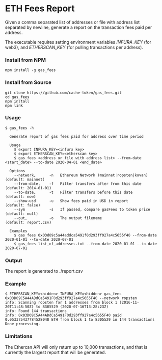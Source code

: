 # ETH Fees Report

Given a comma separated list of addresses or file with address list separated by newline, generate a report on the transaction fees paid per address.

The executable requires setting environment variables _INFURA_KEY_ (for web3), and _ETHERSCAN_KEY_ (for pulling transactions per address).

### Install from NPM

```
npm install -g gas_fees
```

### Install from Source
```
git clone https://github.com/cache-token/gas_fees.git
cd gas_fees
npm install
npm link
```

### Usage
```
$ gas_fees -h

  Generate report of gas fees paid for address over time period

  Usage
    $ export INFURA_KEY=<infura key>
    $ export ETHERSCAN_KEY=<etherscan key>
    $ gas_fees <address or file with address list> --from-date <start_date> --to-date 2020-04-01 <end_date>

  Options
    --network,      -n   Ethereum Network (mainnet|ropsten|kovan)     (default: mainnet)
    --from-date,    -f   Filter transfers after from this date        (default: 2014-01-01)
    --to-date,      -t   Filter transfers before this date            (default: now)
    --show-usd      -u   Show fees paid in USD in report              (default: false)
    --sym           -s   If passed, compare gasFees to token price    (default: null)
    --out,          -o   The output filename                          (default: report.csv)

  Examples
    $ gas_fees 0x03d09c5a44addca5491f0d293ff927a4c5655f40 --from-date 2020-01-01 --to-date 2020-07-01
    $ gas_fees list_of_addresses.txt --from-date 2020-01-01 --to-date 2020-07-01
```
### Output

The report is generated to ./report.csv

### Example
```
$ ETHERSCAN_KEY=<hidden> INFURA_KEY=<hidden> gas_fees 0x03D09C5A44ADdCa5491F0d293ff927a4c5655F40 --network ropsten
info: Scanning ropsten for 1 addresses from block 1 (2016-11-20T11:48:50Z) to 8305529 (2020-07-16T13:28:23Z)
info: Found 144 transactions
info: 0x03D09C5A44ADdCa5491F0d293ff927a4c5655F40 paid 0.053375437784528048 ETH from block 1 to 8305529 in 144 transactions
Done processing.
```

### Limitations

The Ethercan API will only return up to 10,000 transactions, and that is currently the largest report that will be generated.
